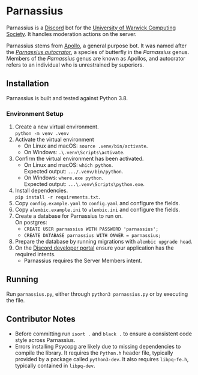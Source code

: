 # Parnassius

Parnassius is a [Discord](https://discordapp.com/) bot for the [University of Warwick Computing Society](https://uwcs.co.uk).
It handles moderation actions on the server.

Parnassius stems from [Apollo](https://github.com/UWCS/apollo), a general purpose bot.
It was named after the *[Parnassius autocrator](https://en.wikipedia.org/wiki/Parnassius_autocrator)*, a species of butterfly in the *Parnassius* genus.
Members of the *Parnassius* genus are known as Apollos, and autocrator refers to an individual who is unrestrained by superiors.

## Installation

Parnassius is built and tested against Python 3.8.

### Environment Setup

1. Create a new virtual environment.  
   `python -m venv .venv`
2. Activate the virtual environment
    - On Linux and macOS: `source .venv/bin/activate`.
    - On Windows: `.\.venv\Scripts\activate`.
3. Confirm the virtual environment has been activated.
    - On Linux and macOS: `which python`.  
      Expected output: `.../.venv/bin/python`.
    - On Windows: `where.exe python`.  
      Expected output: `...\.venv\Scripts\python.exe`.
4. Install dependencies.  
    `pip install -r requirements.txt`.
5. Copy `config.example.yaml` to `config.yaml` and configure the fields.
6. Copy `alembic.example.ini` to `alembic.ini` and configure the fields.
7. Create a database for Parnassius to run on.  
    On postgres:
    - `CREATE USER parnassius WITH PASSWORD 'parnassius';`
    - `CREATE DATABASE parnassius WITH ONWER = parnassius;`
8. Prepare the database by running migrations with `alembic upgrade head`.
9. On the [Discord developer portal](https://discord.com/developers/) ensure your application has the required intents.
    - Parnassius requires the Server Members intent.
    
## Running 

Run `parnassius.py`, either through `python3 parnassius.py` or by executing the file.

## Contributor Notes

- Before committing run `isort .` and `black .` to ensure a consistent code style across Parnassius.
- Errors installing Psycopg are likely due to missing dependencies to compile the library.
  It requires the `Python.h` header file, typically provided by a package called `python3-dev`.
  It also requires `libpq-fe.h`, typically contained in `libpq-dev`.
